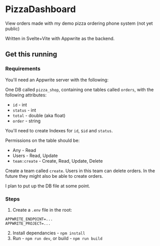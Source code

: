 # PizzaDashboard

View orders made with my demo pizza ordering phone system (not yet public)

Written in Svelte+Vite with Appwrite as the backend.

## Get this running
### Requirements
You'll need an Appwrite server with the following:

One DB called `pizza_shop`, containing one tables called `orders`, with the following attributes:
* `id` - int
* `status` - int
* `total` - double (aka float)
* `order` - string

You'll need to create Indexes for `id`, `$id` and `status`.

Permissions on the table should be:

* Any - Read
* Users - Read, Update
* `team:create` - Create, Read, Update, Delete

Create a team called `create`. Users in this team can delete orders. In the future they might also be able to create orders.

I plan to put up the DB file at some point.

### Steps

1. Create a `.env` file in the root:
```
APPWRITE_ENDPOINT=...
APPWRITE_PROJECT=...
```

2. Install dependancies - `npm install`
3. Run - `npm run dev`, or build - `npm run build`